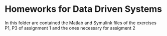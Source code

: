 # Homeworks for Data Driven Systems

In this folder are contained the Matlab and Symulink files of the exercises P1, P3 of assignment 1 and the ones necessary for assigment 2

